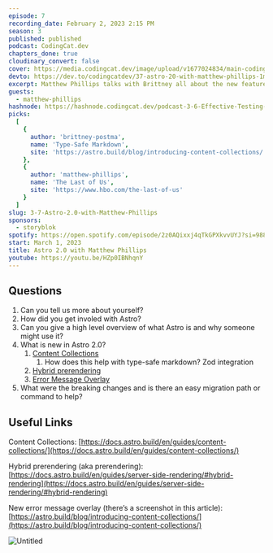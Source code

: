 ```yaml
---
episode: 7
recording_date: February 2, 2023 2:15 PM
season: 3
published: published
podcast: CodingCat.dev
chapters_done: true
cloudinary_convert: false
cover: https://media.codingcat.dev/image/upload/v1677024834/main-codingcatdev-photo/Astro-2.0-with-Matthew-Phillips.jpg
devto: https://dev.to/codingcatdev/37-astro-20-with-matthew-phillips-1m4k
excerpt: Matthew Phillips talks with Brittney all about the new features in Astro 2.0.
guests:
  - matthew-phillips
hashnode: https://hashnode.codingcat.dev/podcast-3-6-Effective-Testing-using-Cypress.io
picks:
  [
    {
      author: 'brittney-postma',
      name: 'Type-Safe Markdown',
      site: 'https://astro.build/blog/introducing-content-collections/'
    },
    {
      author: 'matthew-phillips',
      name: 'The Last of Us',
      site: 'https://www.hbo.com/the-last-of-us'
    }
  ]
slug: 3-7-Astro-2.0-with-Matthew-Phillips
sponsors:
  - storyblok
spotify: https://open.spotify.com/episode/2z0AQixxj4qTkGPXkvvUYJ?si=9889cdce30cf4dfd
start: March 1, 2023
title: Astro 2.0 with Matthew Phillips
youtube: https://youtu.be/HZp0IBNhqnY
---
```


## Questions

1. Can you tell us more about yourself?
2. How did you get involed with Astro?
3. Can you give a high level overview of what Astro is and why someone might use it?
4. What is new in Astro 2.0?
   1. [Content Collections](https://docs.astro.build/en/guides/content-collections/)
      1. How does this help with type-safe markdown? Zod integration
   2. [Hybrid prerendering](https://docs.astro.build/en/guides/server-side-rendering/#hybrid-rendering)
   3. [Error Message Overlay](https://astro.build/blog/introducing-content-collections/)
5. What were the breaking changes and is there an easy migration path or command to help?

## Useful Links

Content Collections: [https://docs.astro.build/en/guides/content-collections/](https://docs.astro.build/en/guides/content-collections/)

Hybrid prerendering (aka prerendering): [https://docs.astro.build/en/guides/server-side-rendering/#hybrid-rendering](https://docs.astro.build/en/guides/server-side-rendering/#hybrid-rendering)

New error message overlay (there’s a screenshot in this article): [https://astro.build/blog/introducing-content-collections/](https://astro.build/blog/introducing-content-collections/)

![Untitled](https://media.codingcat.dev/image/upload/v1677025274/main-codingcatdev-photo/3fd12f7f-2299-4c55-b2d2-198254fd4418.png)
